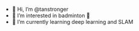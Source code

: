 - 👋 Hi, I’m @tanstronger
- 👀 I’m interested in badminton 🏸
- 🌱 I’m currently learning deep learning and SLAM
<!--- 💞️ I’m looking to collaborate on ...
- 📫 How to reach me ... 


tanstronger/tanstronger is a ✨ special ✨ repository because its `README.md` (this file) appears on your GitHub profile.
You can click the Preview link to take a look at your changes.
--->
